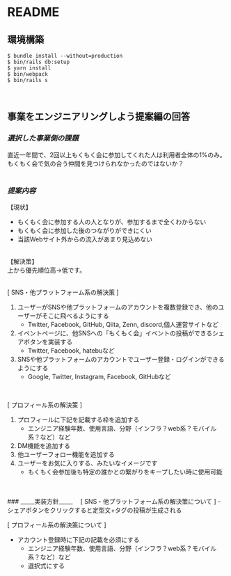 # README

## 環境構築
```
$ bundle install --without=production
$ bin/rails db:setup
$ yarn install
$ bin/webpack
$ bin/rails s
```
<br>

## 事業をエンジニアリングしよう提案編の回答
### _____選択した事業側の課題_____
直近一年間で、2回以上もくもく会に参加してくれた人は利用者全体の1%のみ。
もくもく会で気の合う仲間を見つけられなかったのではないか？
<br>
<br>
### _____提案内容_____
【現状】
- もくもく会に参加する人の人となりが、参加するまで全くわからない
- もくもく会に参加した後のつながりができにくい
- 当該Webサイト外からの流入があまり見込めない

<br>
【解決策】<br>
上から優先順位高→低です。
<br>
<br>

[ SNS・他プラットフォーム系の解決策 ]
1. ユーザーがSNSや他プラットフォームのアカウントを複数登録でき、他のユーザーがそこに飛べるようにする
     - Twitter, Facebook, GitHub, Qiita, Zenn, discord,個人運営サイトなど
2. イベントページに、他SNSへの「もくもく会」イベントの投稿ができるシェアボタンを実装する
     - Twitter, Facebook, hatebuなど
3. SNSや他プラットフォームのアカウントでユーザー登録・ログインができるようにする
     - Google, Twitter, Instagram, Facebook, GitHubなど

<br>

[ プロフィール系の解決策 ]
1. プロフィールに下記を記載する枠を追加する
     - エンジニア経験年数、使用言語、分野（インフラ？web系？モバイル系？など）など
2. DM機能を追加する
3. 他ユーザーフォロー機能を追加する
4. ユーザーをお気に入りする、みたいなイメージです
     - もくもく会参加後も特定の誰かとの繋がりをキープしたい時に使用可能
<br>
<br>
### _____実装方針_____　
[ SNS・他プラットフォーム系の解決策について ]
- シェアボタンをクリックすると定型文+タグの投稿が生成される

[ プロフィール系の解決策について ]
- アカウント登録時に下記の記載を必須にする
   - エンジニア経験年数、使用言語、分野（インフラ？web系？モバイル系？など）など
   - 選択式にする